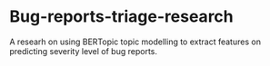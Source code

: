 # Bug-reports-triage-research

A researh on using BERTopic topic modelling to extract features on predicting severity level of bug reports. 
